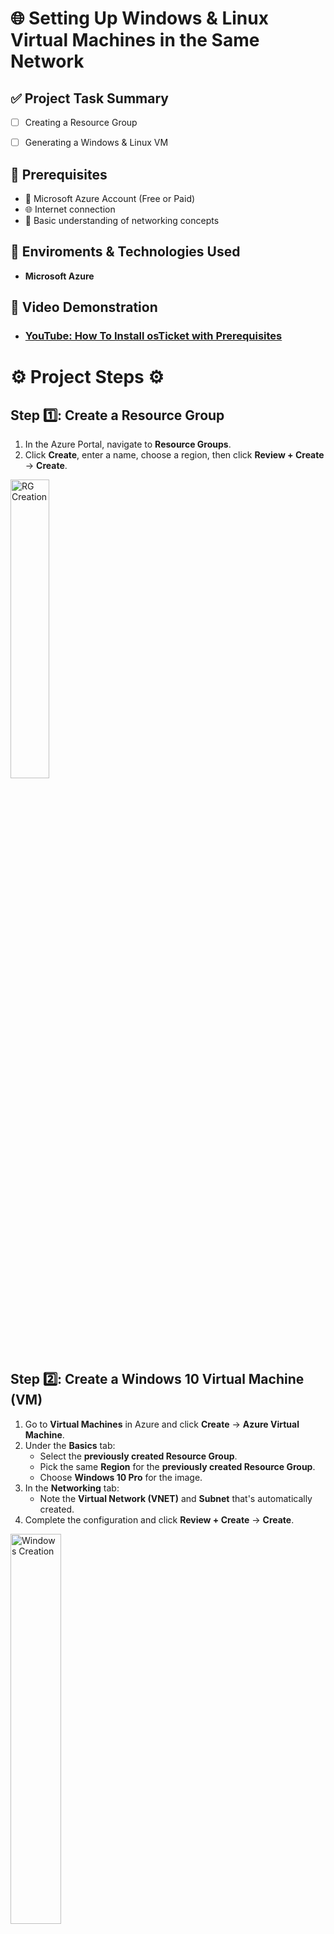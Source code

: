 <h1> 🌐 Setting Up Windows & Linux Virtual Machines in the Same Network </h1>

## ✅ Project Task Summary

- [ ] Creating a Resource Group 
- [ ] Generating a Windows & Linux VM


## 📌 Prerequisites
- 🔐 Microsoft Azure Account (Free or Paid)
- 🌐 Internet connection
- 🧠 Basic understanding of networking concepts
  
## 🔗 Enviroments & Technologies Used 
-  **Microsoft Azure**

## 🎥 Video Demonstration

- ### [YouTube: How To Install osTicket with Prerequisites](https://www.youtube.com)

<h1> ⚙️ Project Steps ⚙️ </h1>


## Step 1️⃣: Create a Resource Group  
1. In the Azure Portal, navigate to **Resource Groups**.  
2. Click **Create**, enter a name, choose a region, then click **Review + Create** → **Create**.

<p>
<img src="https://imgur.com/DXPxCjA.png" height="35%" width="35%" alt="RG Creation">
</p>

<br>

## Step 2️⃣: Create a Windows 10 Virtual Machine (VM)  
1. Go to **Virtual Machines** in Azure and click **Create** → **Azure Virtual Machine**.  
2. Under the **Basics** tab:  
   - Select the **previously created Resource Group**.
   - Pick the same **Region** for the **previously created Resource Group**.
   - Choose **Windows 10 Pro** for the image.  
3. In the **Networking** tab:  
   - Note the **Virtual Network (VNET)** and **Subnet** that's automatically created.  
4. Complete the configuration and click **Review + Create** → **Create**.

<p>
<img src="https://imgur.com/HFnUwht.png" height="40%" width="40%" alt="Windows Creation">
</p>

<br>

## Step 3️⃣: Create a Linux (Ubuntu) Virtual Machine (VM)  
1. Go to **Virtual Machines** and click **Create** → **Azure Virtual Machine**.  
2. Under the **Basics** tab:  
   - Select the **same Resource Group** used earlier.
   - Pick the same **Region** for the **previously created Resource Group**.
   - Choose **Ubuntu Server 22.04 LTS x64** for the image.  
   - Set **Authentication type** to **Username/Password**.  
3. In the **Networking** tab:  
   - Select the **same Virtual Network and Subnet** used by the Windows VM.  
4. Complete the configuration and click **Review + Create** → **Create**.

<p>
<img src="https://imgur.com/NzJ71jA.png" height="40%" width="40%" alt="Linux Creation">
</p>

<br>
